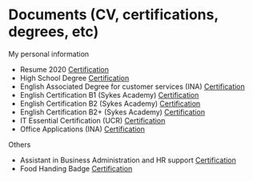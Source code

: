 # Documents (CV, certifications, degrees, etc)


My personal information 
- Resume 2020 [Certification](certification/ArlynchCV2020.pdf)
- High School Degree [Certification](certification/Bachiller.pdf)
- English Associated Degree for customer services (INA) [Certification](certification/EjecutivoInglesParaServicios.pdf)
- English Certification B1 (Sykes Academy) [Certification](certification/ArlynChavarriaJimenezb1.pdf)
- English Certification B2 (Sykes Academy) [Certification](certification/ArlynChavarriaJimenezb2.pdf)
- English Certification B2+ (Sykes Academy) [Certification](certification/ArlynChavarriaJimenezb2plus.pdf)
- IT Essential Certification (UCR) [Certification](certification/ITE1IG1SC-III2020%202_firmado.pdf)
- Office Applications (INA) [Certification](certification/AplicacionesOfimaticas.pdf)

Others
- Assistant in Business Administration and HR support [Certification](certification/AsistenteAdministracion.pdf)
- Food Handing Badge [Certification](certification/ManipulacionAlimentos.pdf)
